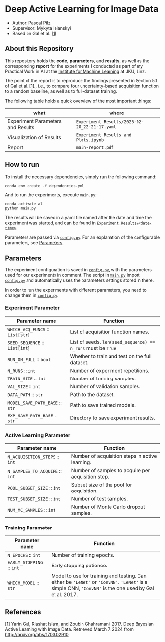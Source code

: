 # Deep Active Learning for Image Data

- Author: Pascal Pilz
- Supervisor: Mykyta Ielanskyi
- Based on Gal et al. [<a href="#ref1">1</a>]

## About this Repository

This repository holds the **code**, **parameters**, and **results**, as well as the corresponding **report** for the experiments I conducted as part of my Practical Work in AI at the [Institute for Machine Learning](https://www.jku.at/en/institute-for-machine-learning/) at JKU, Linz.

The point of the report is to reproduce the findings presented in Section 5.1 of Gal et al. [<a href="#ref1">1</a>]., i.e., to compare four uncertainty-based acquisition function to a random baseline, as well as to full-dataset training.

The following table holds a quick overview of the most important things:

| what                              | where                                         |
|-----------------------------------|-----------------------------------------------|
| Experiment Parameters and Results | `Experiment Results/2025-02-20_22-21-17.yaml` |
| Visualization of Results          | `Experiment Results and Plots.ipynb`          |
| Report                            | `main-report.pdf`                             |

## How to run

To install the necessary dependencies, simply run the following command:

```shell
conda env create -f dependencies.yml
```

And to run the experiments, execute `main.py`:

```shell
conda activate al
python main.py
```

The results will be saved in a yaml file named after the date and time the experiment was started, and can be found in [`Experiment Results/<date-time>`](Experiment&#32;Results).

Parameters are passed via [`config.py`](config.py).
For an explanation of the configurable parameters, see [Parameters](#parameters).

## Parameters

The experiment configuration is saved in [`config.py`](config.py), with the parameters used for our experiments in comment.
The script in [`main.py`](main.py) import [`config.py`](config.py) and automatically uses the parameters settings stored in there.

In order to run the experiments with different parameters, you need to change them in [`config.py`](config.py).

### Experiment Parameter

| Parameter name                  | Function                                                      |
|---------------------------------|---------------------------------------------------------------|
| `WHICH_ACQ_FUNCS` :: `List[str]` | List of acquisition function names.                          |
| `SEED_SEQUENCE` :: `List[int]`   | List of seeds. `len(seed_sequence) == n_runs` must be `True` |
| `RUN_ON_FULL` :: `bool`          | Whether to train and test on the full dataset.               |
| `N_RUNS` :: `int`                | Number of experiment repetitions.                            |
| `TRAIN_SIZE` :: `int`            | Number of training samples.                                  |
| `VAL_SIZE` :: `int`              | Number of validation samples.                                |
| `DATA_PATH` :: `str`             | Path to the dataset.                                         |
| `MODEL_SAVE_PATH_BASE` :: `str`  | Path to save trained models.                                 |
| `EXP_SAVE_PATH_BASE` :: `str`    | Directory to save experiment results.                        |

### Active Learning Parameter

| Parameter name                 | Function                                            |
|--------------------------------|-----------------------------------------------------|
| `N_ACQUISITION_STEPS` :: `int`  | Number of acquisition steps in active learning.    |
| `N_SAMPLES_TO_ACQUIRE` :: `int` | Number of samples to acquire per acquisition step. |
| `POOL_SUBSET_SIZE` :: `int`     | Subset size of the pool for acquisition.           |
| `TEST_SUBSET_SIZE` :: `int`     | Number of test samples.                            |
| `NUM_MC_SAMPLES` :: `int`       | Number of Monte Carlo dropout samples.             |

### Training Parameter

| Parameter name            | Function                                                                                                                                                |
|---------------------------|---------------------------------------------------------------------------------------------------------------------------------------------------------|
| `N_EPOCHS` :: `int`       | Number of training epochs.                                                                                                                              |
| `EARLY_STOPPING` :: `int` | Early stopping patience.                                                                                                                                |
| `WHICH_MODEL` :: `str`    | Model to use for training and testing. Can either be `'LeNet'` or `'ConvNN'`. `'LeNet'` is a simple CNN, `'ConvNN'` is the one used by Gal et al. 2017. |

## References

<a id="ref1">[1]</a> Yarin Gal, Riashat Islam, and Zoubin Ghahramani. 2017. Deep Bayesian Active Learning with Image Data. Retrieved March 7, 2024 from http://arxiv.org/abs/1703.02910
